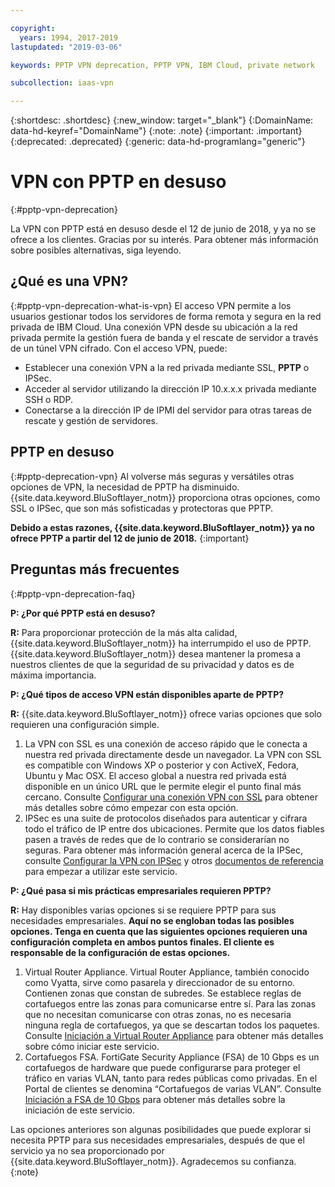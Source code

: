```yaml
---

copyright:
  years: 1994, 2017-2019
lastupdated: "2019-03-06"

keywords: PPTP VPN deprecation, PPTP VPN, IBM Cloud, private network

subcollection: iaas-vpn

---
```


{:shortdesc: .shortdesc}
{:new_window: target="_blank"}
{:DomainName: data-hd-keyref="DomainName"}
{:note: .note}
{:important: .important}
{:deprecated: .deprecated}
{:generic: data-hd-programlang="generic"}

# VPN con PPTP en desuso
{:#pptp-vpn-deprecation}

La VPN con PPTP está en desuso desde el 12 de junio de 2018, y ya no se ofrece a los clientes. Gracias por su interés. Para obtener más información sobre posibles alternativas, siga leyendo.

## ¿Qué es una VPN?
{:#pptp-vpn-deprecation-what-is-vpn}
El acceso VPN permite a los usuarios gestionar todos los servidores de forma remota y segura en la red privada de IBM Cloud. Una conexión VPN desde su ubicación a la red privada permite la gestión fuera de banda y el rescate de servidor a través de un túnel VPN cifrado. Con el acceso VPN, puede:

* Establecer una conexión VPN a la red privada mediante SSL, **PPTP** o IPSec.
* Acceder al servidor utilizando la dirección IP 10.x.x.x privada mediante SSH o RDP.
* Conectarse a la dirección IP de IPMI del servidor para otras tareas de rescate y gestión de servidores.

## PPTP en desuso
{:#pptp-deprecation-vpn}
Al volverse más seguras y versátiles otras opciones de VPN, la necesidad de PPTP ha disminuido. {{site.data.keyword.BluSoftlayer_notm}} proporciona otras opciones, como SSL o IPSec, que son más sofisticadas y protectoras que PPTP.

**Debido a estas razones, {{site.data.keyword.BluSoftlayer_notm}} ya no ofrece PPTP a partir del 12 de junio de 2018.**
{:important}


## Preguntas más frecuentes
{:#pptp-vpn-deprecation-faq}

**P: ¿Por qué PPTP está en desuso?**

**R:** Para proporcionar protección de la más alta calidad, {{site.data.keyword.BluSoftlayer_notm}} ha interrumpido el uso de PPTP. {{site.data.keyword.BluSoftlayer_notm}} desea mantener la promesa a nuestros clientes de que la seguridad de su privacidad y datos es de máxima importancia. 

**P: ¿Qué tipos de acceso VPN están disponibles aparte de PPTP?**

**R:** {{site.data.keyword.BluSoftlayer_notm}} ofrece varias opciones que solo requieren una configuración simple.
  1. La VPN con SSL es una conexión de acceso rápido que le conecta a nuestra red privada directamente desde un navegador. La VPN con SSL es compatible con Windows XP o posterior y con ActiveX, Fedora, Ubuntu y Mac OSX. El acceso global a nuestra red privada está disponible en un único URL que le permite elegir el punto final más cercano. Consulte [Configurar una conexión VPN con SSL](/docs/infrastructure/iaas-vpn?topic=VPN-set-up-ssl-vpn-connections) para obtener más detalles sobre cómo empezar con esta opción.
  2. IPSec es una suite de protocolos diseñados para autenticar y cifrara todo el tráfico de IP entre dos ubicaciones. Permite que los datos fiables pasen a través de redes que de lo contrario se considerarían no seguras. Para obtener más información general acerca de la IPSec, consulte [Configurar la VPN con IPSec](/docs/infrastructure/iaas-vpn?topic=VPN-set-up-ipsec-vpn) y otros [documentos de referencia](/docs/infrastructure/iaas-vpn?topic=VPN-external-reference-documentation) para empezar a utilizar este servicio. 

**P: ¿Qué pasa si mis prácticas empresariales requieren PPTP?**

**R:** Hay disponibles varias opciones si se requiere PPTP para sus necesidades empresariales. **Aquí no se engloban todas las posibles opciones. Tenga en cuenta que las siguientes opciones requieren una configuración completa en ambos puntos finales. El cliente es responsable de la configuración de estas opciones.**
  1. Virtual Router Appliance. Virtual Router Appliance, también conocido como Vyatta, sirve como pasarela y direccionador de su entorno. Contienen zonas que constan de subredes. Se establece reglas de cortafuegos entre las zonas para comunicarse entre sí. Para las zonas que no necesitan comunicarse con otras zonas, no es necesaria ninguna regla de cortafuegos, ya que se descartan todos los paquetes. Consulte [Iniciación a Virtual Router Appliance](/docs/infrastructure/virtual-router-appliance?topic=virtual-router-appliance-getting-started-with-ibm-virtual-router-appliance) para obtener más detalles sobre cómo iniciar este servicio. 
  2. Cortafuegos FSA. FortiGate Security Appliance (FSA) de 10 Gbps es un cortafuegos de hardware que puede configurarse para proteger el tráfico en varias VLAN, tanto para redes públicas como privadas. En el Portal de clientes se denomina “Cortafuegos de varias VLAN”. Consulte [Iniciación a FSA de 10 Gbps](/docs/infrastructure/fortigate-10g?topic=fortigate-10g-getting-started-with-fortigate-security-appliance-10gbps) para obtener más detalles sobre la iniciación de este servicio. 
 
Las opciones anteriores son algunas posibilidades que puede explorar si necesita PPTP para sus necesidades empresariales, después de que el servicio ya no sea proporcionado por {{site.data.keyword.BluSoftlayer_notm}}. Agradecemos su confianza.
{:note}
